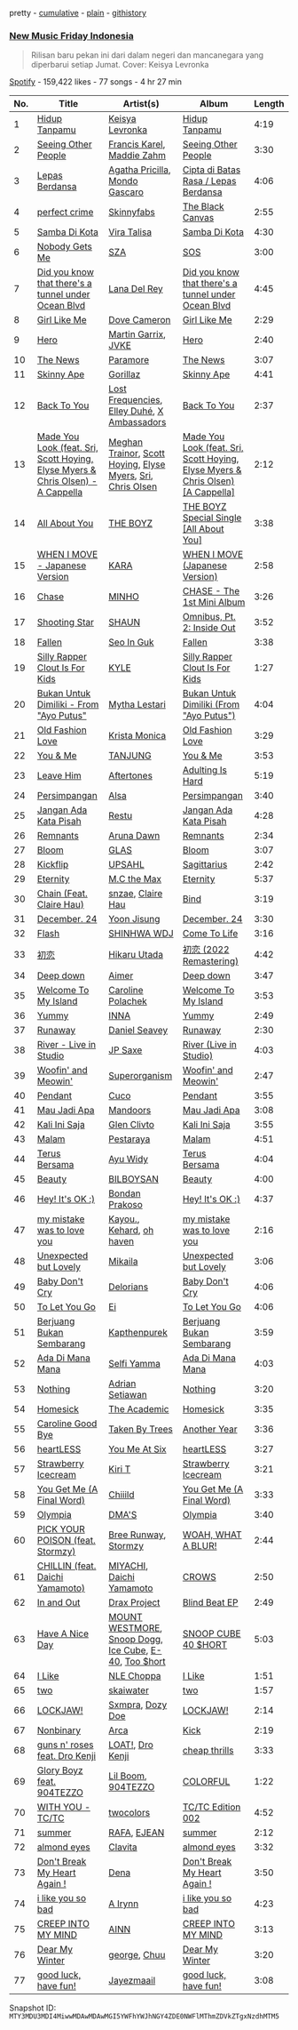pretty - [cumulative](/playlists/cumulative/37i9dQZF1DX8vAahjzdXGC.md) - [plain](/playlists/plain/37i9dQZF1DX8vAahjzdXGC) - [githistory](https://github.githistory.xyz/mackorone/spotify-playlist-archive/blob/main/playlists/plain/37i9dQZF1DX8vAahjzdXGC)

### [New Music Friday Indonesia](https://open.spotify.com/playlist/37i9dQZF1DX8vAahjzdXGC)

> Rilisan baru pekan ini dari dalam negeri dan mancanegara yang diperbarui setiap Jumat\. Cover: Keisya Levronka

[Spotify](https://open.spotify.com/user/spotify) - 159,422 likes - 77 songs - 4 hr 27 min

| No. | Title | Artist(s) | Album | Length |
|---|---|---|---|---|
| 1 | [Hidup Tanpamu](https://open.spotify.com/track/04VEB5LZ6slykz3tXTmYpY) | [Keisya Levronka](https://open.spotify.com/artist/4EiSzlOeMnJcp2U8ayCQ3a) | [Hidup Tanpamu](https://open.spotify.com/album/1AR9UN1saEOhIb5MVhM8GN) | 4:19 |
| 2 | [Seeing Other People](https://open.spotify.com/track/3LpbQsIPCrp4nKqmCbx7xi) | [Francis Karel](https://open.spotify.com/artist/2ICBdsgeKJwqgRZv2yU5s6), [Maddie Zahm](https://open.spotify.com/artist/5dtPlx7yKOo7KdZGyrfFIq) | [Seeing Other People](https://open.spotify.com/album/014cyjQZihVY9akGL5uoIx) | 3:30 |
| 3 | [Lepas Berdansa](https://open.spotify.com/track/0IzuVV47KPKT0ejyaKLQaT) | [Agatha Pricilla](https://open.spotify.com/artist/5j6EloCQDnZmMP3k6pATOd), [Mondo Gascaro](https://open.spotify.com/artist/6x92tfaXHuPBctPxrfTeMY) | [Cipta di Batas Rasa / Lepas Berdansa](https://open.spotify.com/album/1jdYQWbLFxrTX6aHyHDfgj) | 4:06 |
| 4 | [perfect crime](https://open.spotify.com/track/3MXxxR1szyDyGz4tFvjEqi) | [Skinnyfabs](https://open.spotify.com/artist/3f0GZTXzBCmd5IBiMfsh1H) | [The Black Canvas](https://open.spotify.com/album/2334h24eIxcIbUym2SaPkP) | 2:55 |
| 5 | [Samba Di Kota](https://open.spotify.com/track/1Sj8vwRdJRDgOws3XRmyCM) | [Vira Talisa](https://open.spotify.com/artist/51Ssgb0bFNfHyAXc3Fpmuv) | [Samba Di Kota](https://open.spotify.com/album/7plglO6ToXm07DcGE6IW6k) | 4:30 |
| 6 | [Nobody Gets Me](https://open.spotify.com/track/5Y35SjAfXjjG0sFQ3KOxmm) | [SZA](https://open.spotify.com/artist/7tYKF4w9nC0nq9CsPZTHyP) | [SOS](https://open.spotify.com/album/07w0rG5TETcyihsEIZR3qG) | 3:00 |
| 7 | [Did you know that there's a tunnel under Ocean Blvd](https://open.spotify.com/track/5U1OEoEW4xnalSAToamwZL) | [Lana Del Rey](https://open.spotify.com/artist/00FQb4jTyendYWaN8pK0wa) | [Did you know that there's a tunnel under Ocean Blvd](https://open.spotify.com/album/2Dd8cbNS15m10ZV4qYWlGr) | 4:45 |
| 8 | [Girl Like Me](https://open.spotify.com/track/7bal8JfR3tSB9Qgf7wAGPL) | [Dove Cameron](https://open.spotify.com/artist/2W8yFh0Ga6Yf3jiayVxwkE) | [Girl Like Me](https://open.spotify.com/album/5ieBMOA3cYk5kofLMCSnMv) | 2:29 |
| 9 | [Hero](https://open.spotify.com/track/4Wu62DoQg1ECGlDKDfo30R) | [Martin Garrix](https://open.spotify.com/artist/60d24wfXkVzDSfLS6hyCjZ), [JVKE](https://open.spotify.com/artist/164Uj4eKjl6zTBKfJLFKKK) | [Hero](https://open.spotify.com/album/1D8XFqGY27IpYFAKB61h8v) | 2:40 |
| 10 | [The News](https://open.spotify.com/track/02oTRx0v3GloOe5VJZgjC7) | [Paramore](https://open.spotify.com/artist/74XFHRwlV6OrjEM0A2NCMF) | [The News](https://open.spotify.com/album/6Qc7G45dQ8rA91IbPrTUFR) | 3:07 |
| 11 | [Skinny Ape](https://open.spotify.com/track/3G69pyQGyx49kjsy9waiXf) | [Gorillaz](https://open.spotify.com/artist/3AA28KZvwAUcZuOKwyblJQ) | [Skinny Ape](https://open.spotify.com/album/1TCT6Wf9RHMYX7jQl5Q2xG) | 4:41 |
| 12 | [Back To You](https://open.spotify.com/track/3K00Ib1shkOEiAXU5pec6e) | [Lost Frequencies](https://open.spotify.com/artist/7f5Zgnp2spUuuzKplmRkt7), [Elley Duhé](https://open.spotify.com/artist/67MNhiAICFY6Pwc2YxCO0K), [X Ambassadors](https://open.spotify.com/artist/3NPpFNZtSTHheNBaWC82rB) | [Back To You](https://open.spotify.com/album/1wntuGFGZSdkDL3pOTcdpr) | 2:37 |
| 13 | [Made You Look \(feat\. Sri, Scott Hoying, Elyse Myers & Chris Olsen\) \- A Cappella](https://open.spotify.com/track/4MHrJOgMvqykhcRtYNWiZQ) | [Meghan Trainor](https://open.spotify.com/artist/6JL8zeS1NmiOftqZTRgdTz), [Scott Hoying](https://open.spotify.com/artist/72Q6lRKiVLErS4QjuZxsDG), [Elyse Myers](https://open.spotify.com/artist/19we83RL2vr4HF6zU6KBAT), [Sri](https://open.spotify.com/artist/04mSgmkYxSJMrZeqBoGOvc), [Chris Olsen](https://open.spotify.com/artist/1BS8EXDNdqtlSaW3ZBsNT7) | [Made You Look \(feat\. Sri, Scott Hoying, Elyse Myers & Chris Olsen\) \[A Cappella\]](https://open.spotify.com/album/2TsPwV3jf75zXaP2Y1Z7Ye) | 2:12 |
| 14 | [All About You](https://open.spotify.com/track/5MCARv92OMtNgUufLR3W4r) | [THE BOYZ](https://open.spotify.com/artist/0CmvFWTX9zmMNCUi6fHtAx) | [THE BOYZ Special Single \[All About You\]](https://open.spotify.com/album/16VQsGjUDQ11VCfAJjFKYs) | 3:38 |
| 15 | [WHEN I MOVE \- Japanese Version](https://open.spotify.com/track/21GuGNE5kAObbWPDRYaYLi) | [KARA](https://open.spotify.com/artist/7aZ221EQfonNG2lO9Hh192) | [WHEN I MOVE \(Japanese Version\)](https://open.spotify.com/album/2vt69W1CGy5OWAbJGBKTQd) | 2:58 |
| 16 | [Chase](https://open.spotify.com/track/2BAlBVu2OLWEfFsd4Irqwt) | [MINHO](https://open.spotify.com/artist/08uRwDeNv1d7FSwlOUZdSn) | [CHASE \- The 1st Mini Album](https://open.spotify.com/album/0rhJHOLAXHJpkwYdiAb07S) | 3:26 |
| 17 | [Shooting Star](https://open.spotify.com/track/2CecbOSkOaZ2lQFVtOVTlT) | [SHAUN](https://open.spotify.com/artist/72nLe76yBFSlP6VBzME358) | [Omnibus, Pt\. 2: Inside Out](https://open.spotify.com/album/5JxvBJJnSkZt5RXWITnO9A) | 3:52 |
| 18 | [Fallen](https://open.spotify.com/track/0jo45PactLXFCw311Xa4gi) | [Seo In Guk](https://open.spotify.com/artist/433F0GjVZRnsjP8ztGEso1) | [Fallen](https://open.spotify.com/album/2L6Wq8SWyqp11SYcH46Rsp) | 3:38 |
| 19 | [Silly Rapper Clout Is For Kids](https://open.spotify.com/track/2BCbsWCWxGem1f8ctytbzR) | [KYLE](https://open.spotify.com/artist/4qBgvVog0wzW75IQ48mU7v) | [Silly Rapper Clout Is For Kids](https://open.spotify.com/album/3zdixHIY24KRkbis1fwWff) | 1:27 |
| 20 | [Bukan Untuk Dimiliki \- From "Ayo Putus"](https://open.spotify.com/track/7w8Zq9M5dUiOvgcEqeoTtC) | [Mytha Lestari](https://open.spotify.com/artist/4qb81y9DFygggMTArjhQMn) | [Bukan Untuk Dimiliki \(From "Ayo Putus"\)](https://open.spotify.com/album/2D7x6M1EiqDvr4ZizO7kAA) | 4:04 |
| 21 | [Old Fashion Love](https://open.spotify.com/track/67XsleTtIj0qN1LcNfb9Jj) | [Krista Monica](https://open.spotify.com/artist/0PC42l4h2xINrF0wCqX6zz) | [Old Fashion Love](https://open.spotify.com/album/0dGTETDU3SsDY3iIrXqGG0) | 3:29 |
| 22 | [You & Me](https://open.spotify.com/track/3R8gZnLQnJcCWSbLgLgkQ2) | [TANJUNG](https://open.spotify.com/artist/3ak1W9Pqd8qzBllVATA3Du) | [You & Me](https://open.spotify.com/album/2GdOawr1zQPA5ZQ6KUfmMb) | 3:53 |
| 23 | [Leave Him](https://open.spotify.com/track/3C8yJxmwUyn0l1yagdAJaE) | [Aftertones](https://open.spotify.com/artist/48ltWo8j0jJsy7Ly2XDgqc) | [Adulting Is Hard](https://open.spotify.com/album/0PZbMwoXIM1Jr6gGzAld2X) | 5:19 |
| 24 | [Persimpangan](https://open.spotify.com/track/6GLYOdMJ5UCIIE6Ohc9v5C) | [Alsa](https://open.spotify.com/artist/79ZuAKAPvlGaPMRXR8KwPU) | [Persimpangan](https://open.spotify.com/album/5tW5YhIjNY0X6Ep6vNO7n4) | 3:40 |
| 25 | [Jangan Ada Kata Pisah](https://open.spotify.com/track/7DaCGEtryNWN3ARuCh8SZp) | [Restu](https://open.spotify.com/artist/2gMmi7vPvdivhlvnNb4dGz) | [Jangan Ada Kata Pisah](https://open.spotify.com/album/2w5nNjHCqLVfb6rboEPKsj) | 4:28 |
| 26 | [Remnants](https://open.spotify.com/track/4VdUAvC8XWWbPAsshtf9tV) | [Aruna Dawn](https://open.spotify.com/artist/0IR68oTOmMzCDoidJ7FICS) | [Remnants](https://open.spotify.com/album/2YvQhNn5yA0WOaSsq77py4) | 2:34 |
| 27 | [Bloom](https://open.spotify.com/track/0rCwzyAJwPGKCioTu7NKvI) | [GLAS](https://open.spotify.com/artist/54gEuDssq8kGyw3cm2550u) | [Bloom](https://open.spotify.com/album/4WhSe0eUlgBvRwmkgxbpG0) | 3:07 |
| 28 | [Kickflip](https://open.spotify.com/track/7FkmAIBCsJvGNoaNr9a1Xe) | [UPSAHL](https://open.spotify.com/artist/1294QqYm1VuxxjRiL9M0h9) | [Sagittarius](https://open.spotify.com/album/5uIFAwpVs0gCPiaehNZQ25) | 2:42 |
| 29 | [Eternity](https://open.spotify.com/track/6FzyaKj1ra703h2h7ymkfn) | [M.C the Max](https://open.spotify.com/artist/3MaRWfwKpbYnkYHC5gRKYo) | [Eternity](https://open.spotify.com/album/7ouOKBMuNwrBddH82YWTmO) | 5:37 |
| 30 | [Chain \(Feat\. Claire Hau\)](https://open.spotify.com/track/4lRkE7xbvrLknlufnkw4s7) | [snzae](https://open.spotify.com/artist/55l6wA0gGh2Y1OpE5lUYLc), [Claire Hau](https://open.spotify.com/artist/3mhfsEXzcPMT1WP4s6XqCS) | [Bind](https://open.spotify.com/album/1sNuOX2i2Y7XiWP8jyPiwr) | 3:19 |
| 31 | [December\. 24](https://open.spotify.com/track/5Ohvq1eQp1tqAFphomgG2i) | [Yoon Jisung](https://open.spotify.com/artist/336NKYVCHaJbC8RrMEO8NM) | [December\. 24](https://open.spotify.com/album/4DHi2uDjBt98cQzfSD7Fut) | 3:30 |
| 32 | [Flash](https://open.spotify.com/track/5HUSHuEQ2u49F2Bn7V7OI4) | [SHINHWA WDJ](https://open.spotify.com/artist/3sQoi7YsPFaxKcQlSemJ93) | [Come To Life](https://open.spotify.com/album/7DAnweYfgKkI2OzupEMnQC) | 3:16 |
| 33 | [初恋](https://open.spotify.com/track/58lUfdPHAmMazUqyt1s2Oe) | [Hikaru Utada](https://open.spotify.com/artist/7lbSsjYACZHn1MSDXPxNF2) | [初恋 \(2022 Remastering\)](https://open.spotify.com/album/7MQ6EDNZxZnbWWxFjbtbpl) | 4:42 |
| 34 | [Deep down](https://open.spotify.com/track/42IF4VUNaIGc1oD74rHa8O) | [Aimer](https://open.spotify.com/artist/0bAsR2unSRpn6BQPEnNlZm) | [Deep down](https://open.spotify.com/album/7arScRaGCUmEWNeQEPDq3K) | 3:47 |
| 35 | [Welcome To My Island](https://open.spotify.com/track/2QeUnYtvlfQdfWxzF3b1ud) | [Caroline Polachek](https://open.spotify.com/artist/4Ge8xMJNwt6EEXOzVXju9a) | [Welcome To My Island](https://open.spotify.com/album/53LBDupH6C8cJvPEzH6nKI) | 3:53 |
| 36 | [Yummy](https://open.spotify.com/track/7w45EmjSQ5BdJaZoZwB7YV) | [INNA](https://open.spotify.com/artist/2w9zwq3AktTeYYMuhMjju8) | [Yummy](https://open.spotify.com/album/7bX8fJsAHcsHIDgDFaP3u4) | 2:49 |
| 37 | [Runaway](https://open.spotify.com/track/4c70PG49Nuw2LKaMwECqvv) | [Daniel Seavey](https://open.spotify.com/artist/21z8to3YxZXgKYJpBB54P2) | [Runaway](https://open.spotify.com/album/1oF9fD7FtJVOffaB1Zplxk) | 2:30 |
| 38 | [River \- Live in Studio](https://open.spotify.com/track/4wmV92vSB3oZ7XB2FyJUIM) | [JP Saxe](https://open.spotify.com/artist/66W9LaWS0DPdL7Sz8iYGYe) | [River \(Live in Studio\)](https://open.spotify.com/album/46jfQXH6qpzGrE6Wo67jXk) | 4:03 |
| 39 | [Woofin' and Meowin'](https://open.spotify.com/track/1HiNADnfOiQW8yUBO2ldF2) | [Superorganism](https://open.spotify.com/artist/0Wkm45quqfx3NepJpXDvwE) | [Woofin' and Meowin'](https://open.spotify.com/album/3BSOkIhSXwjvq70aPX3rLZ) | 2:47 |
| 40 | [Pendant](https://open.spotify.com/track/45iJnPjul5yDYefM6GEYZB) | [Cuco](https://open.spotify.com/artist/2Tglaf8nvDzwSQnpSrjLHP) | [Pendant](https://open.spotify.com/album/5Byl3llMQRhBj88mYrEbGS) | 3:55 |
| 41 | [Mau Jadi Apa](https://open.spotify.com/track/3gpeZOvSCRy4ZrWsSKrxuj) | [Mandoors](https://open.spotify.com/artist/2dboNdvc6Xd5PBHbo5eUk8) | [Mau Jadi Apa](https://open.spotify.com/album/4B63WQyJKG4U0EfSwkwHug) | 3:08 |
| 42 | [Kali Ini Saja](https://open.spotify.com/track/6yzdYP3dsNNWfniAP0Zas8) | [Glen Clivto](https://open.spotify.com/artist/1yjvVn3kZajjLtdMJZwGbD) | [Kali Ini Saja](https://open.spotify.com/album/6xorDZo9lCjakhCEMfOYVC) | 3:55 |
| 43 | [Malam](https://open.spotify.com/track/4kxe8tAnOXx1IwbQYhWbmF) | [Pestaraya](https://open.spotify.com/artist/14iJos3V6B7CFXpCq6xawN) | [Malam](https://open.spotify.com/album/75seYEK4IFkiunfRYdoIqo) | 4:51 |
| 44 | [Terus Bersama](https://open.spotify.com/track/21nDhTgbWehLfvdQspSSWK) | [Ayu Widy](https://open.spotify.com/artist/7bDOV7tMMTHk9J6oNZ3mGZ) | [Terus Bersama](https://open.spotify.com/album/6fn7tj3fptZtI9F6qSRVaH) | 4:04 |
| 45 | [Beauty](https://open.spotify.com/track/0zPL9NvkCIIThg7a8Hh5cY) | [BILBOYSAN](https://open.spotify.com/artist/01hmGM01DAPioXw1BF5Tul) | [Beauty](https://open.spotify.com/album/7GK9RtyoJloZ2tUOW4CeTe) | 4:00 |
| 46 | [Hey! It's OK :\)](https://open.spotify.com/track/7MV5fxlHQcIabmCfs9SoSK) | [Bondan Prakoso](https://open.spotify.com/artist/7b4mucf6X53D3pEaY1jWl6) | [Hey! It's OK :\)](https://open.spotify.com/album/2g2lQANtAkTQag33qVmItu) | 4:37 |
| 47 | [my mistake was to love you](https://open.spotify.com/track/0PspphAMcWME0KdYHtNyNp) | [Kayou.](https://open.spotify.com/artist/4kTancl0Qa8Y7J0QKKTCrz), [Kehard](https://open.spotify.com/artist/6bQNj9hzQAggybweFsY8G8), [oh haven](https://open.spotify.com/artist/454F3LMjDK0L51zDLsQDMe) | [my mistake was to love you](https://open.spotify.com/album/6f4jotGqepu8Z0IrQNdE5R) | 2:16 |
| 48 | [Unexpected but Lovely](https://open.spotify.com/track/5A4pEWyIOo2epVqZ5biqkx) | [Mikaila](https://open.spotify.com/artist/2aTZPsJyUZ16VAGLlPGEMf) | [Unexpected but Lovely](https://open.spotify.com/album/2pyxTDuSwpIVZSgrcjseku) | 3:06 |
| 49 | [Baby Don't Cry](https://open.spotify.com/track/4TPlWx1AaskNu8VLrjgQa2) | [Delorians](https://open.spotify.com/artist/3veLkV7PryzEQXJnFxDhON) | [Baby Don't Cry](https://open.spotify.com/album/7jaXduiHmInnnWDZsA6AFM) | 4:06 |
| 50 | [To Let You Go](https://open.spotify.com/track/6MyOkrGWGePZGLJiVvEHfh) | [Ei](https://open.spotify.com/artist/3bcAVVQaEz0ruGunLrjvw0) | [To Let You Go](https://open.spotify.com/album/2UMbXWDEF0uaxm1y55JMWO) | 4:06 |
| 51 | [Berjuang Bukan Sembarang](https://open.spotify.com/track/4942gt4DHPM5xo0gcBBWSB) | [Kapthenpurek](https://open.spotify.com/artist/03viIgoUyg6gfAcID5hRCm) | [Berjuang Bukan Sembarang](https://open.spotify.com/album/2TY84Kq5N4HFcoSZEIh8dP) | 3:59 |
| 52 | [Ada Di Mana Mana](https://open.spotify.com/track/6zvFg4P4qDlI5nhwxO4q6s) | [Selfi Yamma](https://open.spotify.com/artist/6EnWjs5UyF9P3HMs9vhL2p) | [Ada Di Mana Mana](https://open.spotify.com/album/3r2wd47jNarmVhwzCk5Ppi) | 4:03 |
| 53 | [Nothing](https://open.spotify.com/track/0cH0eGdBVy76FFFqiHIHw0) | [Adrian Setiawan](https://open.spotify.com/artist/39XX7BNu95xOOxusr1BzFn) | [Nothing](https://open.spotify.com/album/6YQRnqdjrjapFrMPs9XFom) | 3:20 |
| 54 | [Homesick](https://open.spotify.com/track/2BwP9STHnHL9XZvfkf6Rdp) | [The Academic](https://open.spotify.com/artist/3VLf4DlBTN2ZRwygS3TNti) | [Homesick](https://open.spotify.com/album/3O810sR5uJGfgOUzuWb43j) | 3:35 |
| 55 | [Caroline Good Bye](https://open.spotify.com/track/71VbmPIctQOQ1GDoUgaC07) | [Taken By Trees](https://open.spotify.com/artist/0Xn4iSM6rXebCl4Ub50RFN) | [Another Year](https://open.spotify.com/album/7pLvxJXOGWGd5LDywYJRjW) | 3:36 |
| 56 | [heartLESS](https://open.spotify.com/track/0Rl4E83H6fVBSzXc7NqNDv) | [You Me At Six](https://open.spotify.com/artist/1kNQXvepPjaPgUfeDAF2h6) | [heartLESS](https://open.spotify.com/album/4KQpSWRzKq3BzcHzhx6BNi) | 3:27 |
| 57 | [Strawberry Icecream](https://open.spotify.com/track/3QWDgjquhPquGK71NlBmi8) | [Kiri T](https://open.spotify.com/artist/1gpUtHqrKRAEy8w7ojs8l5) | [Strawberry Icecream](https://open.spotify.com/album/68JIJ0CuNyGkH9na7Y3OiD) | 3:21 |
| 58 | [You Get Me \(A Final Word\)](https://open.spotify.com/track/7pggyXFvSZYb7Sv3kKtiZy) | [Chiiild](https://open.spotify.com/artist/2YqJwmohaNjg9lg51flSax) | [You Get Me \(A Final Word\)](https://open.spotify.com/album/0kUAc906p6guqq3pPguC3t) | 3:33 |
| 59 | [Olympia](https://open.spotify.com/track/6xsIZGWud4OdojtNN63z3Y) | [DMA'S](https://open.spotify.com/artist/1iUTUix5kea176M0uJTsh4) | [Olympia](https://open.spotify.com/album/4y0eCEU0tFEqJJnJzeD9IG) | 3:40 |
| 60 | [PICK YOUR POISON \(feat\. Stormzy\)](https://open.spotify.com/track/5Yhj7ln3iSqZziEwYNbv6Y) | [Bree Runway](https://open.spotify.com/artist/58hqTaCiqGrMsNmmm3qL7w), [Stormzy](https://open.spotify.com/artist/2SrSdSvpminqmStGELCSNd) | [WOAH, WHAT A BLUR!](https://open.spotify.com/album/4Bu8CaTOWByWSfmhQ4Rmzy) | 2:44 |
| 61 | [CHILLIN \(feat\. Daichi Yamamoto\)](https://open.spotify.com/track/41tQErMclr6VBRAIsjAuhj) | [MIYACHI](https://open.spotify.com/artist/04mGcrL09AEKdlGVrjpf1P), [Daichi Yamamoto](https://open.spotify.com/artist/5jgE1ulvZ7sJpjlTwAOWPd) | [CROWS](https://open.spotify.com/album/2D8HpOl0a3Bs2A1iAG0Zyd) | 2:50 |
| 62 | [In and Out](https://open.spotify.com/track/4c4J18kMO8l3JBa2Nm6BoS) | [Drax Project](https://open.spotify.com/artist/6S0IvKlvPMX1RtAYtVpUV8) | [Blind Beat EP](https://open.spotify.com/album/16GzboS9iMCEchQTajZYfu) | 2:49 |
| 63 | [Have A Nice Day](https://open.spotify.com/track/1H3iFlT3jKjcD92ut8LnHT) | [MOUNT WESTMORE](https://open.spotify.com/artist/3DELNHPLdJgXkDHOTt3ok8), [Snoop Dogg](https://open.spotify.com/artist/7hJcb9fa4alzcOq3EaNPoG), [Ice Cube](https://open.spotify.com/artist/3Mcii5XWf6E0lrY3Uky4cA), [E\-40](https://open.spotify.com/artist/3crnzLy8R4lVwaigKEOz7V), [Too $hort](https://open.spotify.com/artist/4sb7rZNN93BSS6Gqgepo4v) | [SNOOP CUBE 40 $HORT](https://open.spotify.com/album/5G9QOLi5KSYTuZoMpJMa2e) | 5:03 |
| 64 | [I Like](https://open.spotify.com/track/6zaoVw156UmdL8D3xOwggX) | [NLE Choppa](https://open.spotify.com/artist/0ErzCpIMyLcjPiwT4elrtZ) | [I Like](https://open.spotify.com/album/1NVTjDBAJGzgkCgnj9Mkuo) | 1:51 |
| 65 | [two](https://open.spotify.com/track/7siKBYcnvDRoGjtzweqtxA) | [skaiwater](https://open.spotify.com/artist/1URVdcNYXigvk6Dj0fHYOM) | [two](https://open.spotify.com/album/2wDqSDRDZAhC4YujETIrPt) | 1:57 |
| 66 | [LOCKJAW!](https://open.spotify.com/track/1rFCvKfD7szM7oUp6Et82B) | [Sxmpra](https://open.spotify.com/artist/14uo609t1MvRGZcskySt9R), [Dozy Doe](https://open.spotify.com/artist/3M5TXkT9LxgZPcLSKBr4Pf) | [LOCKJAW!](https://open.spotify.com/album/3rNczKh7EbjzJCdDNrasnT) | 2:14 |
| 67 | [Nonbinary](https://open.spotify.com/track/55OmTIQj8yjQFzDP1XUT5w) | [Arca](https://open.spotify.com/artist/4SQdUpG4f7UbkJG3cJ2Iyj) | [Kick](https://open.spotify.com/album/7vG4sP0DjiSzPPihnuXnLL) | 2:19 |
| 68 | [guns n' roses feat\. Dro Kenji](https://open.spotify.com/track/6CdzdU8DtQbf0NDvb3gWY2) | [LOAT!](https://open.spotify.com/artist/6o1ntTG3W1wFDYhqWnNAlx), [Dro Kenji](https://open.spotify.com/artist/46fHMu9KxdQwcGV9xI1L9R) | [cheap thrills](https://open.spotify.com/album/5vxDUFsGeEJ1bPbE7Ka6Of) | 3:33 |
| 69 | [Glory Boyz feat\. 904TEZZO](https://open.spotify.com/track/471zaxTcJ6Ik7XjnhNc5OD) | [Lil Boom](https://open.spotify.com/artist/1mmlWsyPJvvxMdabcGJjRn), [904TEZZO](https://open.spotify.com/artist/56HrCPz22OqbQLizgOEjm7) | [COLORFUL](https://open.spotify.com/album/0AvHIGhIEaYmYLqCw9rgba) | 1:22 |
| 70 | [WITH YOU \- TC/TC](https://open.spotify.com/track/3bve5HCAhW1LANewmTmb2m) | [twocolors](https://open.spotify.com/artist/7ACEUD7UsmmXrnj4OLt8f9) | [TC/TC Edition 002](https://open.spotify.com/album/7bgPPiVyDh38iln4l0wIo7) | 4:52 |
| 71 | [summer](https://open.spotify.com/track/4osRLDg7abL4hLdfZ1c39g) | [RAFA](https://open.spotify.com/artist/4dnl0VOP7cS57VQOWxr3ND), [EJEAN](https://open.spotify.com/artist/2h1C4NVjSJnWrUeo4Z4dFz) | [summer](https://open.spotify.com/album/2BLrXMpziCnaHv0gEeyjQ3) | 2:12 |
| 72 | [almond eyes](https://open.spotify.com/track/0UQqXykR504ftBmPR2XlwM) | [Clavita](https://open.spotify.com/artist/3J6rkpg316KEM3dvDsizb7) | [almond eyes](https://open.spotify.com/album/0bwBVQwy1TgmqkRt3Wuib0) | 3:32 |
| 73 | [Don't Break My Heart Again !](https://open.spotify.com/track/3Hu0cBAyenuqfsWBEImbXI) | [Dena](https://open.spotify.com/artist/7oBIFoqEP2zwnJa2HL6h0l) | [Don't Break My Heart Again !](https://open.spotify.com/album/2OQd4855PKmbkiFiNtOKh5) | 3:50 |
| 74 | [i like you so bad](https://open.spotify.com/track/34nyfiYHstOnpIcb7xOF74) | [A Irynn](https://open.spotify.com/artist/1Eyb60kL2vSZ7OAxygY9Xt) | [i like you so bad](https://open.spotify.com/album/63GD2b3qjtJomz3vGR03HN) | 4:23 |
| 75 | [CREEP INTO MY MIND](https://open.spotify.com/track/11OPSZpxPvrE1MNjxOVbgf) | [AINN](https://open.spotify.com/artist/3q2Q5ZizaHq727uR0MIYMK) | [CREEP INTO MY MIND](https://open.spotify.com/album/6Tb6AIk4qdDm3tqw2r0sw9) | 3:13 |
| 76 | [Dear My Winter](https://open.spotify.com/track/7sqtyHfTHtkLtnxuQ3ttvo) | [george](https://open.spotify.com/artist/2pRZp2WxvnWWiSPcSSYkNV), [Chuu](https://open.spotify.com/artist/1q86WVZhETqii5kKjEwYuB) | [Dear My Winter](https://open.spotify.com/album/5SxFwvCLUU5zXwHdNSlFnN) | 3:20 |
| 77 | [good luck, have fun!](https://open.spotify.com/track/0vVSDuOLPreOx4Hvr01ziC) | [Jayezmaail](https://open.spotify.com/artist/1kNMatGuuBhdPwjviihHGB) | [good luck, have fun!](https://open.spotify.com/album/2iouhXko0vt3qHj4g0SfNY) | 3:08 |

Snapshot ID: `MTY3MDU3MDI4MiwwMDAwMDAwMGI5YWFhYWJhNGY4ZDE0NWFlMThmZDVkZTgxNzdhMTM5`
